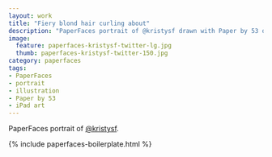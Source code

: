 ```yaml
---
layout: work
title: "Fiery blond hair curling about"
description: "PaperFaces portrait of @kristysf drawn with Paper by 53 on an iPad."
image: 
  feature: paperfaces-kristysf-twitter-lg.jpg
  thumb: paperfaces-kristysf-twitter-150.jpg
category: paperfaces
tags: 
- PaperFaces
- portrait
- illustration
- Paper by 53
- iPad art
---
```


PaperFaces portrait of [@kristysf](http://twitter.com/kristysf).

{% include paperfaces-boilerplate.html %}